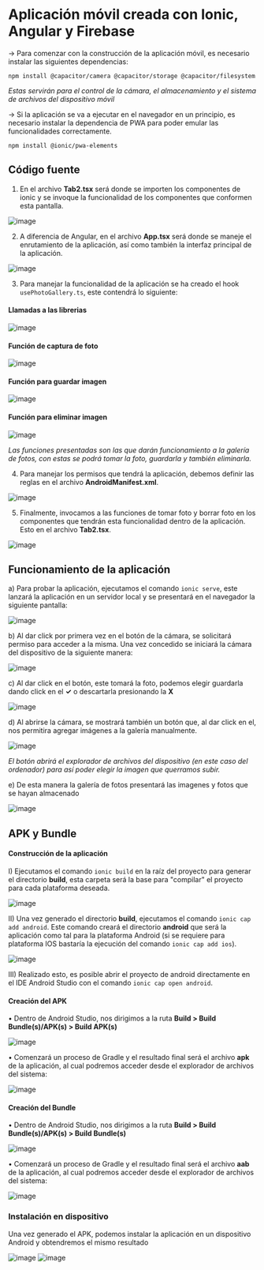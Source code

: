 # Aplicación móvil creada con Ionic, Angular y Firebase  

-> Para comenzar con la construcción de la aplicación móvil, es necesario instalar las siguientes dependencias:

`npm install @capacitor/camera @capacitor/storage @capacitor/filesystem`

*Estas servirán para el control de la cámara, el almacenamiento y el sistema de archivos del dispositivo móvil*

-> Si la aplicación se va a ejecutar en el navegador en un principio, es necesario instalar la dependencia de PWA para poder emular las funcionalidades correctamente.

`npm install @ionic/pwa-elements`

## Código fuente
1) En el archivo **Tab2.tsx** será donde se importen los componentes de ionic y se invoque la funcionalidad de los componentes que conformen esta pantalla.

![image](https://user-images.githubusercontent.com/58191417/147398127-eaac196d-ca0b-4abd-b439-a796aa9a97d2.png)

2) A diferencia de Angular, en el archivo **App.tsx** será donde se maneje el enrutamiento de la aplicación, así como también la interfaz principal de la aplicación.

![image](https://user-images.githubusercontent.com/58191417/147398187-3095707f-680b-45cd-98b0-7860c2428b5d.png)

3) Para manejar la funcionalidad de la aplicación se ha creado el hook `usePhotoGallery.ts`, este contendrá lo siguiente:
#### Llamadas a las librerias
![image](https://user-images.githubusercontent.com/58191417/147398261-44638cb5-74e8-46ed-a7c2-bc2490b909b3.png)

#### Función de captura de foto
![image](https://user-images.githubusercontent.com/58191417/147398269-492048c9-60ad-410d-9cd2-540e598672fc.png)

#### Función para guardar imagen
![image](https://user-images.githubusercontent.com/58191417/147398281-51b9e255-733a-497b-bfaf-26869c8c0d2a.png)

#### Función para eliminar imagen
![image](https://user-images.githubusercontent.com/58191417/147398293-3636e485-96bb-4f9f-bee2-ea06da13a83b.png)

*Las funciones presentadas son las que darán funcionamiento a la galería de fotos, con estas se podrá tomar la foto, guardarla y también eliminarla.*

4) Para manejar los permisos que tendrá la aplicación, debemos definir las reglas en el archivo **AndroidManifest.xml**.

![image](https://user-images.githubusercontent.com/58191417/147422668-53b6208f-cb93-4043-8fc1-07ece6ae9d6f.png)

5) Finalmente, invocamos a las funciones de tomar foto y borrar foto en los componentes que tendrán esta funcionalidad dentro de la aplicación. Esto en el archivo **Tab2.tsx**.

![image](https://user-images.githubusercontent.com/58191417/147422782-3c809918-ce0a-451f-847f-cf78161f9983.png)

## Funcionamiento de la aplicación

a) Para probar la aplicación, ejecutamos el comando `ionic serve`, este lanzará la aplicación en un servidor local y se presentará en el navegador la siguiente pantalla:

![image](https://user-images.githubusercontent.com/58191417/147422869-4764e474-7c97-48f1-8af2-aff95d7691e8.png)

b) Al dar click por primera vez en el botón de la cámara, se solicitará permiso para acceder a la misma. Una vez concedido se iniciará la cámara del dispositivo de la siguiente manera:

![image](https://user-images.githubusercontent.com/58191417/147423038-e5972279-c851-472a-bce5-fbc11e9baa32.png)

c) Al dar click en el botón, este tomará la foto, podemos elegir guardarla dando click en el **✓** o descartarla presionando la **X**

![image](https://user-images.githubusercontent.com/58191417/147422972-82e1f63f-4d6f-4b8c-bb6b-0daeffb09644.png)

d) Al abrirse la cámara, se mostrará también un botón que, al dar click en el, nos permitira agregar imágenes a la galería manualmente.

![image](https://user-images.githubusercontent.com/58191417/147427460-bb29a6d3-403c-41a2-b81f-80e10be55631.png)

*El botón abrirá el explorador de archivos del dispositivo (en este caso del ordenador) para así poder elegir la imagen que querramos subir.*

e) De esta manera la galería de fotos presentará las imagenes y fotos que se hayan almacenado

![image](https://user-images.githubusercontent.com/58191417/147427731-cdd7a9c6-69f3-4ba7-93b7-87bdf1fcc271.png)

## APK y Bundle

#### Construcción de la aplicación

I) Ejecutamos el comando `ionic build` en la raíz del proyecto para generar el directorio **build**, esta carpeta será la base para "compilar" el proyecto para cada plataforma deseada.

![image](https://user-images.githubusercontent.com/58191417/147428145-a69b14d4-c465-4309-b94d-1a0e40a1c6e7.png)

II) Una vez generado el directorio **build**, ejecutamos el comando `ionic cap add android`. Este comando creará el directorio **android** que será la aplicación como tal para la plataforma Android (si se requiere para plataforma IOS bastaría la ejecución del comando `ionic cap add ios`).

![image](https://user-images.githubusercontent.com/58191417/147428312-bb1caa15-8b53-4ff8-9995-f62349bce5c2.png)

III) Realizado esto, es posible abrir el proyecto de android directamente en el IDE Android Studio con el comando `ionic cap open android`.

#### Creación del APK 

• Dentro de Android Studio, nos dirigimos a la ruta **Build > Build Bundle(s)/APK(s) > Build APK(s)**

![image](https://user-images.githubusercontent.com/58191417/147428647-2aaaa73c-7d80-48d4-a20c-f3269f6f1a33.png)

• Comenzará un proceso de Gradle y el resultado final será el archivo **apk** de la aplicación, al cual podremos acceder desde el explorador de archivos del sistema:

![image](https://user-images.githubusercontent.com/58191417/147428986-93b7a32f-7fbf-46f7-a151-aa9cc95c1dfb.png)

#### Creación del Bundle

• Dentro de Android Studio, nos dirigimos a la ruta **Build > Build Bundle(s)/APK(s) > Build Bundle(s)**

![image](https://user-images.githubusercontent.com/58191417/147428857-326477e7-2d8c-4820-9bdb-3c7cd877f398.png)

• Comenzará un proceso de Gradle y el resultado final será el archivo **aab** de la aplicación, al cual podremos acceder desde el explorador de archivos del sistema:

![image](https://user-images.githubusercontent.com/58191417/147429034-1c991a1b-9071-4c00-9fdd-e314e7952507.png)

### Instalación en dispositivo

Una vez generado el APK, podemos instalar la aplicación en un dispositivo Android y obtendremos el mismo resultado

![image](https://user-images.githubusercontent.com/58191417/147431526-35d6d41b-7343-404e-a965-c0f2d9518c37.png)
![image](https://user-images.githubusercontent.com/58191417/147431157-f78ba697-de56-4607-8cdd-7f8fce2f0586.png)
